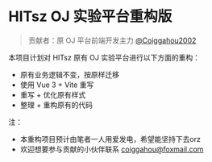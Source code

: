 # HITsz OJ 实验平台重构版

> 贡献者：原 OJ 平台前端开发主力 [@Coiggahou2002](https://github.com/Coiggahou2002)

本项目计划对 HITsz 原有 OJ 实验平台进行以下方面的重构：

- 原有业务逻辑不变，按原样迁移
- 使用 Vue 3 + Vite 重写
- 重写 + 优化原有样式
- 整理 + 重构原有的代码

注：
- 本重构项目预计由笔者一人用爱发电，希望能坚持下去orz
- 欢迎想要参与贡献的小伙伴联系 coiggahou@foxmail.com

